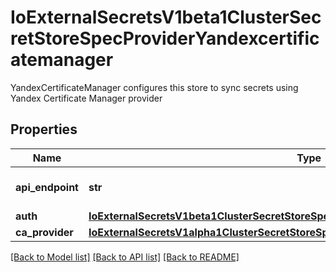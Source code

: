 # IoExternalSecretsV1beta1ClusterSecretStoreSpecProviderYandexcertificatemanager

YandexCertificateManager configures this store to sync secrets using Yandex Certificate Manager provider
## Properties
Name | Type | Description | Notes
------------ | ------------- | ------------- | -------------
**api_endpoint** | **str** | Yandex.Cloud API endpoint (e.g. &#39;api.cloud.yandex.net:443&#39;) | [optional] 
**auth** | [**IoExternalSecretsV1beta1ClusterSecretStoreSpecProviderYandexcertificatemanagerAuth**](IoExternalSecretsV1beta1ClusterSecretStoreSpecProviderYandexcertificatemanagerAuth.md) |  | 
**ca_provider** | [**IoExternalSecretsV1alpha1ClusterSecretStoreSpecProviderYandexlockboxCaProvider**](IoExternalSecretsV1alpha1ClusterSecretStoreSpecProviderYandexlockboxCaProvider.md) |  | [optional] 

[[Back to Model list]](../README.md#documentation-for-models) [[Back to API list]](../README.md#documentation-for-api-endpoints) [[Back to README]](../README.md)


